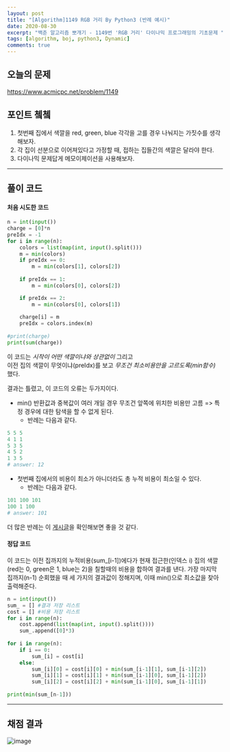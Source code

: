 ```yaml
---
layout: post
title: "[Algorithm]1149 RGB 거리 By Python3 (반례 예시)"
date: 2020-08-30
excerpt: "백준 알고리즘 뽀개기 - 1149번 'RGB 거리' 다이나믹 프로그래밍의 기초문제 "
tags: [algorithm, boj, python3, Dynamic]
comments: true
---
```

## 오늘의 문제
<https://www.acmicpc.net/problem/1149>


## 포인트 쳌쳌
1. 첫번째 집에서 색깔을 red, green, blue 각각을 고를 경우 나눠지는 가짓수를 생각해보자.  
2. 각 집이 선분으로 이어져있다고 가정할 때, 접하는 집들간의 색깔은 달라야 한다.  
3. 다이나믹 문제답게 메모이제이션을 사용해보자.   
 
---

## 풀이 코드 

#### 처음 시도한 코드
```python
n = int(input())
charge = [0]*n
preIdx = -1
for i in range(n):
    colors = list(map(int, input().split()))
    m = min(colors) 
    if preIdx == 0:
        m = min(colors[1], colors[2])
        
    if preIdx == 1:
        m = min(colors[0], colors[2])

    if preIdx == 2:
        m = min(colors[0], colors[1])
        
    charge[i] = m
    preIdx = colors.index(m)
        
#print(charge)
print(sum(charge))

```
이 코드는 _시작이 어떤 색깔이냐와 상관없이_ 그리고  
이전 집의 색깔이 무엇이냐(preIdx)를 보고 _무조건 최소비용만을 고르도록(min함수)_ 했다.  

결과는 틀렸고, 이 코드의 오류는 두가지이다.  

+ min() 반환값과 중복값이 여러 개일 경우 무조건 앞쪽에 위치한 비용만 고름 => 특정 경우에 대한 탐색을 할 수 없게 된다.  
    + 반례는 다음과 같다.   
```python
5 5 5
4 1 1
5 3 5
4 5 2
1 3 5
# answer: 12
```

+ 첫번째 집에서의 비용이 최소가 아니더라도 총 누적 비용이 최소일 수 있다.   
    + 반례는 다음과 같다.  

```python
101 100 101
100 1 100
# answer: 101
```
더 많은 반례는 이 [게시글](https://www.acmicpc.net/board/view/30977)을 확인해보면 좋을 것 같다.  


#### 정답 코드
이 코드는 이전 집까지의 누적비용(sum_[i-1])에다가 현재 접근한(인덱스 i) 집의 색깔(red는 0, green은 1, blue는 2)을 칠할때의 비용을 합하여 결과를 낸다. 가장 마지막 집까지(n-1) 순회했을 때 세 가지의 결과값이 정해지며, 이때 min()으로 최소값을 찾아 출력해준다.  

```python
n = int(input())
sum_ = [] #결과 저장 리스트
cost = [] #비용 저장 리스트
for i in range(n):
    cost.append(list(map(int, input().split())))
    sum_.append([0]*3)
    
for i in range(n):
    if i == 0:
        sum_[i] = cost[i]
    else:
        sum_[i][0] = cost[i][0] + min(sum_[i-1][1], sum_[i-1][2])
        sum_[i][1] = cost[i][1] + min(sum_[i-1][0], sum_[i-1][2])
        sum_[i][2] = cost[i][2] + min(sum_[i-1][0], sum_[i-1][1])
        
print(min(sum_[n-1]))

```
---

## 채점 결과

![image](https://user-images.githubusercontent.com/41335539/91727257-60590280-ebdc-11ea-8c29-e7edb699305d.png)
